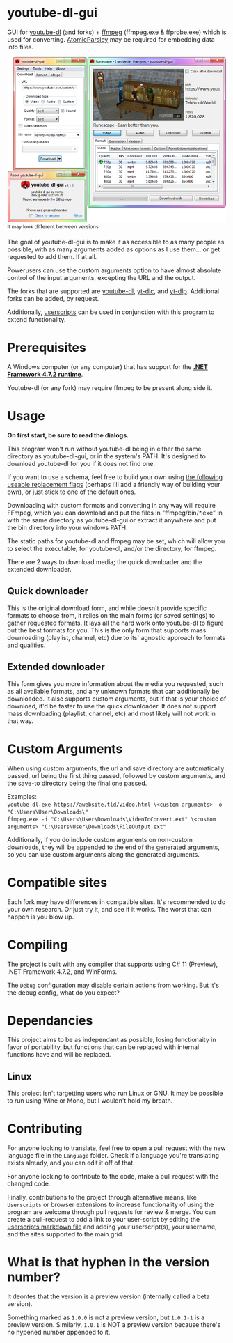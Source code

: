 # youtube-dl-gui
GUI for [youtube-dl](https://ytdl-org.github.io/youtube-dl/) (and forks) + [ffmpeg](https://ffmpeg.org/) (ffmpeg.exe & ffprobe.exe) which is used for converting. [AtomicParsley](http://atomicparsley.sourceforge.net/) may be required for embedding data into files.

![it looks like this!!](preview.png)  
<sup>it may look different between versions</sup>

The goal of youtube-dl-gui is to make it as accessible to as many people as possible, with as many arguments added as options as I use them... or get requested to add them. If at all.

Powerusers can use the custom arguments option to have almost absolute control of the input arguments, excepting the URL and the output.

The forks that are supported are [youtube-dl](https://github.com/ytdl-org/youtube-dl), [yt-dlc](https://github.com/blackjack4494/yt-dlc), and [yt-dlp](https://github.com/yt-dlp/yt-dlp). Additional forks can be added, by request.

Additionally, [userscripts](USERSCRIPTS.md) can be used in conjunction with this program to extend functionality.

# Prerequisites
A Windows computer (or any computer) that has support for the **[.NET Framework 4.7.2 runtime](https://dotnet.microsoft.com/en-us/download/dotnet-framework/net472)**.

Youtube-dl (or any fork) may require ffmpeg to be present along side it.

# Usage
**On first start, be sure to read the dialogs.**

This program won't run without youtube-dl being in either the same directory as youtube-dl-gui, or in the system's PATH. It's designed to download youtube-dl for you if it does not find one.

If you want to use a schema, feel free to build your own using [the following useable replacement flags](https://github.com/ytdl-org/youtube-dl/blob/master/README.md#output-template) (perhaps i'll add a friendly way of building your own), or just stick to one of the default ones.

Downloading with custom formats and converting in any way will require FFmpeg, which you can download and put the files in "ffmpeg/bin/*.exe" in with the same directory as youtube-dl-gui or extract it anywhere and put the bin directory into your windows PATH.

The static paths for youtube-dl and ffmpeg may be set, which will allow you to select the executable, for youtube-dl, and/or the directory, for ffmpeg.

There are 2 ways to download media; the quick downloader and the extended downloader.

## Quick downloader
This is the original download form, and while doesn't provide specific formats to choose from, it relies on the main forms (or saved settings) to gather requested formats. It lays all the hard work onto youtube-dl to figure out the best formats for you. This is the only form that supports mass downloading (playlist, channel, etc) due to its' agnostic approach to formats and qualities.

## Extended downloader
This form gives you more information about the media you requested, such as all available formats, and any unknown formats that can additionally be downloaded. It also supports custom arguments, but if that is your choice of download, it'd be faster to use the quick downloader. It does not support mass downloading (playlist, channel, etc) and most likely will not work in that way.

# Custom Arguments
When using custom arguments, the url and save directory are automatically passed, url being the first thing passed, followed by custom arguments, and the save-to directory being the final one passed.

Examples:  
`youtube-dl.exe https://awebsite.tld/video.html \<custom arguments> -o "C:\Users\User\Downloads\"`  
`ffmpeg.exe -i "C:\Users\User\Downloads\VideoToConvert.ext" \<custom arguments> "C:\Users\User\Downloads\FileOutput.ext"`

Additionally, if you do include custom arguments on non-custom downloads, they will be appended to the end of the generated arguments, so you can use custom arguments along the generated arguments.

# Compatible sites
Each fork may have differences in compatible sites. It's recommended to do your own research. Or just try it, and see if it works. The worst that can happen is you blow up.

# Compiling
The project is built with any compiler that supports using C# 11 (Preview), .NET Framework 4.7.2, and WinForms.

The `Debug` configuration may disable certain actions from working. But it's the debug config, what do you expect?

# Dependancies
This project aims to be as independant as possible, losing functionaity in favor of portability, but functions that can be replaced with internal functions have and will be replaced.

## Linux
This project isn't targetting users who run Linux or GNU. It may be possible to run using Wine or Mono, but I wouldn't hold my breath.

# Contributing
For anyone looking to translate, feel free to open a pull request with the new language file in the `Language` folder. Check if a language you're translating exists already, and you can edit it off of that.

For anyone looking to contribute to the code, make a pull request with the changed code.

Finally, contributions to the project through alternative means, like `Userscripts` or browser extensions to increase functionality of using the program are welcome through pull requests for review & merge. You can create a pull-request to add a link to your user-script by editing the [userscripts markdown file](USERSCRIPTS.md) and adding your userscript(s), your username, and the sites supported to the main grid.

# What is that hyphen in the version number?
It deontes that the version is a preview version (internally called a beta version).

Something marked as `1.0.0` is not a preview version, but `1.0.1-1` is a preview version. Similarly, `1.0.1` is NOT a preview version because there's no hypened number appended to it.